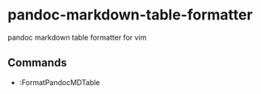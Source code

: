 # pandoc-markdown-table-formatter

pandoc markdown table formatter for vim

## Commands

* :FormatPandocMDTable
